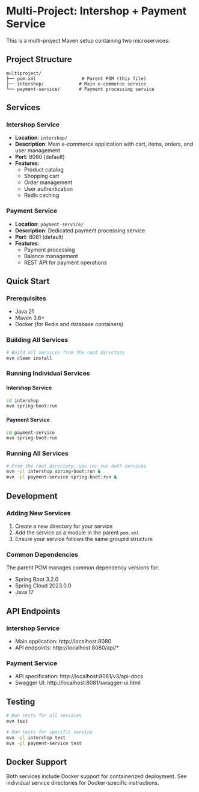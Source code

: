 # Multi-Project: Intershop + Payment Service

This is a multi-project Maven setup containing two microservices:

## Project Structure

```
multiproject/
├── pom.xml                 # Parent POM (this file)
├── intershop/             # Main e-commerce service
└── payment-service/       # Payment processing service
```

## Services

### Intershop Service
- **Location**: `intershop/`
- **Description**: Main e-commerce application with cart, items, orders, and user management
- **Port**: 8080 (default)
- **Features**: 
  - Product catalog
  - Shopping cart
  - Order management
  - User authentication
  - Redis caching

### Payment Service
- **Location**: `payment-service/`
- **Description**: Dedicated payment processing service
- **Port**: 8081 (default)
- **Features**:
  - Payment processing
  - Balance management
  - REST API for payment operations

## Quick Start

### Prerequisites
- Java 21
- Maven 3.6+
- Docker (for Redis and database containers)

### Building All Services
```bash
# Build all services from the root directory
mvn clean install
```

### Running Individual Services

#### Intershop Service
```bash
cd intershop
mvn spring-boot:run
```

#### Payment Service
```bash
cd payment-service
mvn spring-boot:run
```

### Running All Services
```bash
# From the root directory, you can run both services
mvn -pl intershop spring-boot:run &
mvn -pl payment-service spring-boot:run &
```

## Development

### Adding New Services
1. Create a new directory for your service
2. Add the service as a module in the parent `pom.xml`
3. Ensure your service follows the same groupId structure

### Common Dependencies
The parent POM manages common dependency versions for:
- Spring Boot 3.2.0
- Spring Cloud 2023.0.0
- Java 17

## API Endpoints

### Intershop Service
- Main application: http://localhost:8080
- API endpoints: http://localhost:8080/api/*

### Payment Service
- API specification: http://localhost:8081/v3/api-docs
- Swagger UI: http://localhost:8081/swagger-ui.html

## Testing

```bash
# Run tests for all services
mvn test

# Run tests for specific service
mvn -pl intershop test
mvn -pl payment-service test
```

## Docker Support

Both services include Docker support for containerized deployment. See individual service directories for Docker-specific instructions.
